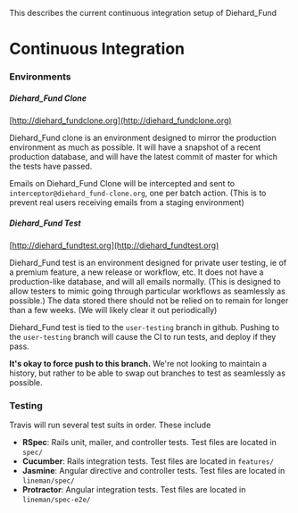 This describes the current continuous integration setup of Diehard_Fund

# Continuous Integration

### Environments

##### Diehard_Fund Clone
[http://diehard_fundclone.org](http://diehard_fundclone.org)

Diehard_Fund clone is an environment designed to mirror the production environment as much as possible. It will have a snapshot of a recent production database, and will have the latest commit of master for which the tests have passed.

Emails on Diehard_Fund Clone will be intercepted and sent to `interceptor@diehard_fund-clone.org`, one per batch action. (This is to prevent real users receiving emails from a staging environment)

##### Diehard_Fund Test
[http://diehard_fundtest.org](http://diehard_fundtest.org)

Diehard_Fund test is an environment designed for private user testing, ie of a premium feature, a new release or workflow, etc.
It does not have a production-like database, and will all emails normally. (This is designed to allow testers to mimic going through particular workflows as seamlessly as possible.)
The data stored there should not be relied on to remain for longer than a few weeks. (We will likely clear it out periodically)

Diehard_Fund test is tied to the `user-testing` branch in github. Pushing to the `user-testing` branch will cause the CI to run tests, and deploy if they pass.

**It's okay to force push to this branch.** We're not looking to maintain a history, but rather to be able to swap out branches to test as seamlessly as possible.

### Testing

Travis will run several test suits in order. These include

- **RSpec**: Rails unit, mailer, and controller tests. Test files are located in `spec/`
- **Cucumber**: Rails integration tests. Test files are located in `features/`
- **Jasmine**: Angular directive and controller tests. Test files are located in `lineman/spec/`
- **Protractor**: Angular integration tests. Test files are located in `lineman/spec-e2e/`
